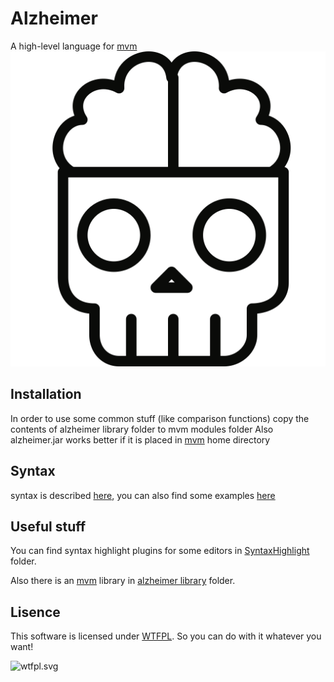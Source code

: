 # Alzheimer
A high-level language for [mvm](https://github.com/marasm-group/mvm)
![Logo](https://raw.githubusercontent.com/marasm-group/Alzheimer/master/logo.png)

## Installation ##

In order to use some common stuff (like comparison functions) copy the contents of alzheimer library folder to mvm modules folder
Also alzheimer.jar works better if it is placed in [mvm](https://github.com/marasm-group/mvm) home directory

## Syntax ##
syntax is described [here](https://raw.githubusercontent.com/marasm-group/Alzheimer/master/SYNTAX.txt),
you can also find some examples [here](https://github.com/marasm-group/Alzheimer/tree/master/tests)

## Useful stuff ##
You can find syntax highlight plugins for some editors in [SyntaxHighlight](https://github.com/marasm-group/Alzheimer/tree/master/SyntaxHighlight) folder.

Also there is an [mvm](https://github.com/marasm-group/mvm) library in [alzheimer library](https://github.com/marasm-group/Alzheimer/tree/master/alzheimer%20library) folder.

## Lisence ##

This software is licensed under [WTFPL](http://www.wtfpl.net/about/). So you can do with it whatever you want!

![wtfpl.svg](http://www.wtfpl.net/wp-content/uploads/2012/12/wtfpl.svg)
 
